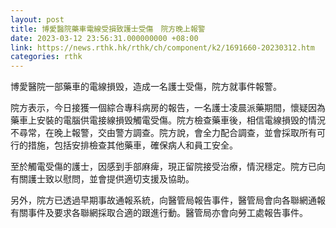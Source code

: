 ```yaml
---
layout: post
title: 博愛醫院藥車電線受損致護士受傷　院方晚上報警
date: 2023-03-12 23:56:31.000000000 +08:00
link: https://news.rthk.hk/rthk/ch/component/k2/1691660-20230312.htm
categories: rthk
---
```


博愛醫院一部藥車的電線損毁，造成一名護士受傷，院方就事件報警。

院方表示，今日接獲一個綜合專科病房的報告，一名護士凌晨派藥期間，懷疑因為藥車上安裝的電腦供電接線損毁觸電受傷。院方檢查藥車後，相信電線損毁的情況不尋常，在晚上報警，交由警方調查。院方說，會全力配合調查，並會採取所有可行的措施，包括安排檢查其他藥車，確保病人和員工安全。

至於觸電受傷的護士，因感到手部麻痺，現正留院接受治療，情況穩定。院方已向有關護士致以慰問，並會提供適切支援及協助。

另外，院方已透過早期事故通報系統，向醫管局報告事件，醫管局會向各聯網通報有關事件及要求各聯網採取合適的跟進行動。醫管局亦會向勞工處報告事件。
